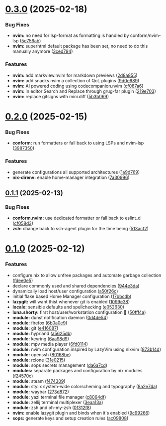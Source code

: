 # [0.3.0](https://github.com/99linesofcode/home-manager/compare/v0.2.0...v0.3.0) (2025-02-18)


### Bug Fixes

* **nvim:** no need for lsp-format as formatting is handled by conform/nvim-lsp ([5e756ab](https://github.com/99linesofcode/home-manager/commit/5e756ab78779b99a04706e9baf0c71fb341be1a9))
* **nvim:** superhtml default package has been set, no need to do this manually anymore ([3ced794](https://github.com/99linesofcode/home-manager/commit/3ced794ff713c8191b4ae104930bafde7990ec12))


### Features

* **nvim:** add markview.nvim for markdown previews ([2d8a855](https://github.com/99linesofcode/home-manager/commit/2d8a855328656da9297a3b455b4bf1f3374c0df1))
* **nvim:** add snacks.nvim a collection of QoL plugins ([9d0e689](https://github.com/99linesofcode/home-manager/commit/9d0e6894246d90aa97c2ac210399b9ceb10e56b9))
* **nvim:** AI powered coding using codecompanion.nvim ([cf087a6](https://github.com/99linesofcode/home-manager/commit/cf087a6d59b88cf79423b03f98b49d3962ffd28b))
* **nvim:** in editor Search and Replace through grug-far plugin ([219e703](https://github.com/99linesofcode/home-manager/commit/219e70308a5f00f1693415e1e4048a0ac0c6cd54))
* **nvim:** replace gitsigns with mini.diff ([5b3b069](https://github.com/99linesofcode/home-manager/commit/5b3b06914c3d2d17011eb896e85912cb6e6dbfe6))



# [0.2.0](https://github.com/99linesofcode/home-manager/compare/v0.1.1...v0.2.0) (2025-02-15)


### Bug Fixes

* **conform:** run formatters or fall back to using LSPs and nvim-lsp ([3987350](https://github.com/99linesofcode/home-manager/commit/3987350044780281845befff0b05661052c07f75))


### Features

* generate configurations all supported architectures ([1a9d769](https://github.com/99linesofcode/home-manager/commit/1a9d769a4c8d717d43662ffe79c0ad0375f0aa43))
* **nix-direnv:** enable home-manager integration ([7a30996](https://github.com/99linesofcode/home-manager/commit/7a309964029f127f184c7427f5d6cf7494d08301))



## [0.1.1](https://github.com/99linesofcode/home-manager/compare/v0.1.0...v0.1.1) (2025-02-13)


### Bug Fixes

* **conform.nvim:** use dedicated formatter or fall back to eslint_d ([cf058d3](https://github.com/99linesofcode/home-manager/commit/cf058d321735dc296554891bce47a98157e9eb45))
* **zsh:** change back to ssh-agent plugin for the time being ([513acf2](https://github.com/99linesofcode/home-manager/commit/513acf2ae6f71dbefe46bb0d9211cd8955b98565))



# [0.1.0](https://github.com/99linesofcode/home-manager/compare/17bbcdb5b68e554ebaf853d068216c875cfc8a98...v0.1.0) (2025-02-12)


### Features

* configure nix to allow unfree packages and automate garbage collection ([fdee0e5](https://github.com/99linesofcode/home-manager/commit/fdee0e553a55fcba06e438bbc1b94a6fa018e859))
* declare commonly used and shared dependencies ([944e3da](https://github.com/99linesofcode/home-manager/commit/944e3da8ac6c3095b0af2376ff20babdab203ad3))
* dynamically load host/user configuration ([a50f26c](https://github.com/99linesofcode/home-manager/commit/a50f26cad9719e93e1ae3a19bc36977927ed1522))
* initial flake based Home Manager configuration ([17bbcdb](https://github.com/99linesofcode/home-manager/commit/17bbcdb5b68e554ebaf853d068216c875cfc8a98))
* **lazygit:** will want thist whenever git is enabled ([1099e38](https://github.com/99linesofcode/home-manager/commit/1099e38c670b38bebfbd6d918c0ed8846d4182f2))
* **locale:** sensible defaults and spellchecking ([e052630](https://github.com/99linesofcode/home-manager/commit/e052630aa32dfa18f1b81311582d45df1646cf13))
* **luna.shorty:** first host/user/workstation configuration 🎉 ([50fff4a](https://github.com/99linesofcode/home-manager/commit/50fff4aeadfcc5a513a75e7e49599a625559c635))
* **module:** dunst notification daemon ([0d4de54](https://github.com/99linesofcode/home-manager/commit/0d4de543abcb0d8550ca45682b0275666adfe80d))
* **module:** firefox ([6b0a0e9](https://github.com/99linesofcode/home-manager/commit/6b0a0e99eaf07312e87e0d2ff8dbaf817781bb73))
* **module:** git ([e416087](https://github.com/99linesofcode/home-manager/commit/e416087bfa2a0fd9e0e713ea29dcf7347e8676d4))
* **module:** hyprland ([a5625db](https://github.com/99linesofcode/home-manager/commit/a5625dbea45c54ef71deba2d9d79f2259c1c6206))
* **module:** keyring ([6aa98d9](https://github.com/99linesofcode/home-manager/commit/6aa98d99f3f58eb7bb0142a6e3adef4e1542c98c))
* **module:** mpv media player ([6fd0114](https://github.com/99linesofcode/home-manager/commit/6fd011477ed5b4e35842557088289d5afdfe65f5))
* **module:** nvim configuration inspired by LazyVim using nixvim ([873b14d](https://github.com/99linesofcode/home-manager/commit/873b14dba224d7b837dee15c8a548956e0fb42dd))
* **module:** openssh ([80168be](https://github.com/99linesofcode/home-manager/commit/80168be7b4414ea3b5f938380ffb81c290fe0684))
* **module:** rclone ([31e0215](https://github.com/99linesofcode/home-manager/commit/31e021590b9402d3701a9dab5319695dfb163d26))
* **module:** sops secrets management ([da6a7cd](https://github.com/99linesofcode/home-manager/commit/da6a7cd4ef8fb2b73a59e2140300a55823a2c87b))
* **modules:** separate packages and configuration by nix modules ([f24570c](https://github.com/99linesofcode/home-manager/commit/f24570cd1eecccfc54996e0fcd2aab5c6c0a606a))
* **module:** steam ([f474309](https://github.com/99linesofcode/home-manager/commit/f4743096344ca1e591ee5e0492d6880ed385aaba))
* **module:** stylix system-wide colorscheming and typography ([8a2e74a](https://github.com/99linesofcode/home-manager/commit/8a2e74acb558c41cfa03c8564c4c24b3912b4c08))
* **module:** waybar ([273d872](https://github.com/99linesofcode/home-manager/commit/273d872e040db3f879dd27be97ff8c14b2dcdf4c))
* **module:** yazi terminal file manager ([c8064df](https://github.com/99linesofcode/home-manager/commit/c8064dfa35ec2008bcc5562d2c4f6d8bec120abd))
* **module:** zellij terminal multiplexer ([3eaa13a](https://github.com/99linesofcode/home-manager/commit/3eaa13a100a4bff43169bc95af9af10b06090365))
* **module:** zsh and oh-my-zsh ([0f312f8](https://github.com/99linesofcode/home-manager/commit/0f312f84138ca3cc53c94753c6f13c99ec9524eb))
* **nvim:** enable lazygit plugin and binds when it's enabled ([9c99266](https://github.com/99linesofcode/home-manager/commit/9c99266f024585701c6d4890273b6e0f5c5398d6))
* **sops:** generate keys and setup creation rules ([ac09808](https://github.com/99linesofcode/home-manager/commit/ac09808b6427d8bf492baaa66a8a1186cf54f327))



